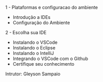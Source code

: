 
1 - Plataformas e configuracao do ambiente
- Introdução a IDEs
- Configuração do Ambiente

2 - Escolha sua IDE
- Instalando o VSCode
- Instalando o Eclipse
- Instalando o IntelliJ
- Integrando o VSCode com o Github
- Certifique seu conhecimento

Intrutor: Gleyson Sampaio
